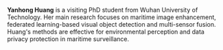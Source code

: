 **Yanhong Huang** is a visiting PhD student from Wuhan University of Technology. Her main research focuses on maritime image enhancement, federated learning-based visual object detection and multi-sensor fusion.  Huang's methods are effective for environmental perception and data privacy protection in maritime surveillance.